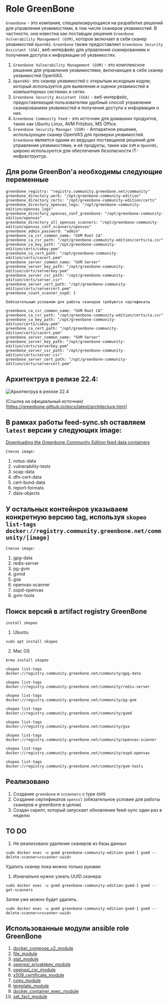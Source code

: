 # Role GreenBone

`Greenbone` - это компания, специализирующаяся на разработке решений для управления уязвимостями, в том числе сканеров уязвимостей. В частности, она известна как поставщик решения `Greenbone Vulnerability Management (GVM)`, которое включает в себя сканер уязвимостей `OpenVAS`. `Greenbone` также предоставляет `Greenbone Security Assistant (GSA)`, веб-интерфейс для управления сканированием и получения доступа к информации об уязвимостях. 

1. `Greenbone Vulnerability Management (GVM)` - это комплексное решение для управления уязвимостями, включающее в себя сканер уязвимостей OpenVAS. 
2. `OpenVAS`- это сканер уязвимостей с открытым исходным кодом, который используется для выявления и оценки уязвимостей в компьютерных системах и сетях. 
3. `Greenbone Security Assistant (GSA)` - веб-интерфейс, предоставляющий пользователям удобный способ управления сканированием уязвимостей и получения доступа к информации о них. 
4. `Greenbone Community Feed` - это источник для домашних продуктов, таких как Ubuntu Linux, AVM Fritzbox, MS Office. 
5. `Greenbone Security Manager (GSM)` - Аппаратное решение, использующее сканер OpenVAS для проверки уязвимостей. 
`Greenbone` является одним из ведущих поставщиков решений для управления уязвимостями, и её продукты, такие как `GVM` и `OpenVAS`, широко используются для обеспечения безопасности IT-инфраструктур. 

## Для роли GreenBon'a необходимы следующие переменные
```
greenbone_registry: "registry.community.greenbone.net/community"
greenbone_directory_work: "/opt/greenbone-community-edition"
greenbone_directory_certs: "/opt/greenbone-community-edition/certs"
greenbone_directory_openvas_logs: "/opt/greenbone-community-edition/openvas_logs"
greenbone_directory_openvas_conf_greenbone: "/opt/greenbone-community-edition/openvas"
greenbone_directory_all_openvas_scanners: "/opt/greenbone-community-edition/openvas_conf_scanners/openvas"
greenbone_admin_password: "admin"
greenbone_ca_csr_common_name: "GVM Root CA"
greenbone_ca_csr_path: "/opt/greenbone-community-edition/certs/ca.csr"
greenbone_ca_key_path: "/opt/greenbone-community-edition/certs/cakey.pem"
greenbone_ca_cert_path: "/opt/greenbone-community-edition/certs/cacert.pem"
greenbone_server_common_name: "GVM Server"
greenbone_server_key_path: "/opt/greenbone-community-edition/certs/serverkey.pem"
greenbone_server_csr_path: "/opt/greenbone-community-edition/certs/server.csr"
greenbone_server_cert_path: "/opt/greenbone-community-edition/certs/servercert.pem"
greenbone_count_scanner_ospd: 1
```

`Ообязательным условием для работы сканеров требуются сертификаты`

```
greenbone_ca_csr_common_name: "GVM Root CA"
greenbone_ca_csr_path: "/opt/greenbone-community-edition/certs/ca.csr"
greenbone_ca_key_path: "/opt/greenbone-community-edition/certs/cakey.pem"
greenbone_ca_cert_path: "/opt/greenbone-community-edition/certs/cacert.pem"
greenbone_server_common_name: "GVM Server"
greenbone_server_key_path: "/opt/greenbone-community-edition/certs/serverkey.pem"
greenbone_server_csr_path: "/opt/greenbone-community-edition/certs/server.csr"
greenbone_server_cert_path: "/opt/greenbone-community-edition/certs/servercert.pem"
```

## Архитектруа в релизе 22.4:

![Архитектруа в релизе 22.4](https://greenbone.github.io/docs/latest/_images/greenbone-community-22.4-architecture.png)

(Ссылка на официальный источник)[https://greenbone.github.io/docs/latest/architecture.html]

## В рамках работы feed-sync.sh оставляем `latest` версии у следующих image: 

[Downloading the Greenbone Community Edition feed data containers](https://greenbone.github.io/docs/latest/22.4/container/workflows.html)

`Список image:`

1. notus-data
2. vulnerability-tests
3. scap-data
4. dfn-cert-data
5. cert-bund-data
6. report-formats
7. data-objects

## У остальных контейнров указываем конкретную версию tag, используя `skopeo list-tags docker://registry.community.greenbone.net/community/[image]`

`Список image:`

1. gpg-data
2. redis-server
3. pg-gvm
4. gvmd
5. gsa
6. openvas-scanner
7. ospd-openvas
9. gvm-tools


## Поиск версий в artifact registry GreenBone

`install skopeo`

1. Ubuntu

```
sudo apt install skopeo
```

2. Mac OS

```
brew install skopeo
```

```
skopeo list-tags docker://registry.community.greenbone.net/community/gpg-data
```

```
skopeo list-tags docker://registry.community.greenbone.net/community/redis-server
```

```
skopeo list-tags docker://registry.community.greenbone.net/community/pg-gvm
```

```
skopeo list-tags docker://registry.community.greenbone.net/community/gvmd
```

```
skopeo list-tags docker://registry.community.greenbone.net/community/gsa
```

```
skopeo list-tags docker://registry.community.greenbone.net/community/openvas-scanner
```

```
skopeo list-tags docker://registry.community.greenbone.net/community/ospd-openvas
```

```
skopeo list-tags docker://registry.community.greenbone.net/community/gvm-tools
```

## Реализовано

1. Создание `greenbone` и `scnanners` с type `OSPD`
2. Создание сертификатов `openssl` (обязательное условие для работы сканеров и greenbone в целом)
3. Создан скрипт, который запускает обновление feed-sync один раз в неделю

## TO DO

1. Не реализовано удаление сканеров из базы данных

```
sudo docker exec -u gvmd greenbone-community-edition-gvmd-1 gvmd --delete-scanner=<scanner-uuid>
```

Удалить сканер пока можно только руками:

1. Изначально нужно узнать UUID сканера:

```
sudo docker exec -u gvmd greenbone-community-edition-gvmd-1 gvmd --get-scanners
```

Затем уже можно будет удалить.

```
sudo docker exec -u gvmd greenbone-community-edition-gvmd-1 gvmd --delete-scanner=<scanner-uuid>
```

## Использованные модули ansible role GreenBone

1. [docker_compose_v2_module](https://docs.ansible.com/ansible/latest/collections/community/docker/docker_compose_v2_module.html)
2. [file_module](https://docs.ansible.com/ansible/latest/collections/ansible/builtin/file_module.html)
3. [stat_module](https://docs.ansible.com/ansible/latest/collections/ansible/builtin/stat_module.html)
4. [openssl_privatekey_module](https://docs.ansible.com/ansible/latest/collections/community/crypto/openssl_privatekey_module.html)
5. [openssl_csr_module](https://docs.ansible.com/ansible/latest/collections/community/crypto/openssl_csr_module.html)
6. [x509_certificate_module](https://docs.ansible.com/ansible/latest/collections/community/crypto/x509_certificate_module.html)
7. [copy_module](https://docs.ansible.com/ansible/latest/collections/ansible/builtin/copy_module.html)
8. [template_module](https://docs.ansible.com/ansible/latest/collections/ansible/builtin/template_module.html)
9. [docker_container_exec_module](https://docs.ansible.com/ansible/latest/collections/community/docker/docker_container_exec_module.html)
10. [set_fact_module](https://docs.ansible.com/ansible/latest/collections/ansible/builtin/set_fact_module.html)
